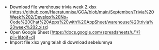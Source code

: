 - Download file warehouse trivia week 2.xlsx
  (https://github.com/Haeratunnisa/GCA/blob/main/September/Trivia%20Week%202/Develop%20No-Code%20Chat%20Apps%20with%20AppSheet/warehouse%20trivia%20week%202.xlsx)
- Open Google Sheet [https://docs.google.com/spreadsheets/u/1/?pli=1&tgif=d] 
- Import file xlsx yang telah di download sebelumnya
